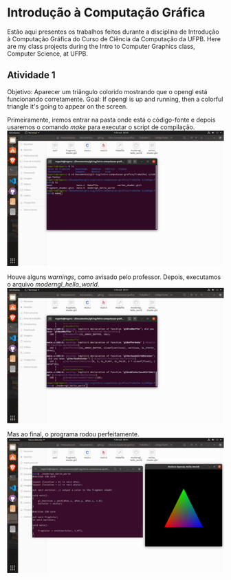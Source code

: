 # Introdução à Computação Gráfica
 Estão aqui presentes os trabalhos feitos durante a disciplina de Introdução à Computação Gráfica do Curso de Ciência da Computação da UFPB.
 Here are my class projects during the Intro to Computer Graphics class, Computer Science, at UFPB. 

## Atividade 1

Objetivo: Aparecer um triângulo colorido mostrando que o opengl está funcionando corretamente.
Goal: If opengl is up and running, then a colorful triangle it's going to appear on the screen.

Primeiramente, iremos entrar na pasta onde está o código-fonte e depois usaremos o comando *make* para executar o script de compilação.
![](Trabalho%201/prints/01.png)


Houve alguns *warnings*, como avisado pelo professor. Depois, executamos o arquivo *moderngl_hello_world*. 
![](Trabalho%201/prints/02.png)


Mas ao final, o programa rodou perfeitamente.
![](Trabalho%201/prints/03.png)
 

